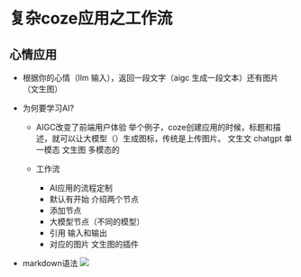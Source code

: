 # 复杂coze应用之工作流

## 心情应用

- 根据你的心情（llm 输入），返回一段文字（aigc 生成一段文本）还有图片（文生图）

- 为何要学习AI?

    - AIGC改变了前端用户体验
        举个例子，coze创建应用的时候，标题和描述，就可以让大模型（）生成图标，传统是上传图片。
        文生文 chatgpt 单一模态
        文生图 多模态的

    - 工作流
        - AI应用的流程定制
        - 默认有开始  介绍两个节点
        - 添加节点
        - 大模型节点（不同的模型）
        - 引用  输入和输出 
        - 对应的图片  文生图的插件

- markdown语法
    ![](url)
